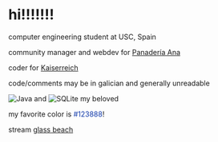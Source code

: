 # hi!!!!!!!

computer engineering student at USC, Spain

community manager and webdev for [Panadería Ana](https://panaderiaana.com)

coder for [Kaiserreich](https://en.wikipedia.org/wiki/Kaiserreich_(video_game))

code/comments may be in galician and generally unreadable

![Java](https://img.shields.io/badge/-Java-orange?style=flat&logo=java&logoColor=white) and ![SQLite](https://img.shields.io/badge/-SQLite-07405E?style=flat&logo=sqlite&logoColor=white) my beloved

my favorite color is <span style="color:#123AAA;">#123888</span>!  

stream [glass beach](https://open.spotify.com/track/0s4SBcxkhUzP14eFKrWdEC?si=c1a224cdefcd4ed3)
